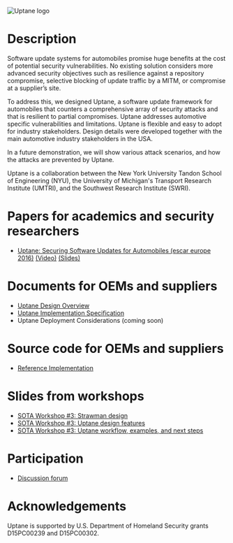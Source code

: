 ![Uptane logo](https://raw.githubusercontent.com/uptane/uptane.github.io/master/logo.png)

# Description

Software update systems for automobiles promise huge benefits at the cost of potential security vulnerabilities. No existing solution considers more advanced security objectives such as resilience against a repository compromise, selective blocking of update traffic by a MITM, or compromise at a supplier’s site.

To address this, we designed Uptane, a software update framework for automobiles that counters a comprehensive array of security attacks and that is resilient to partial compromises. Uptane addresses automotive specific vulnerabilities and limitations. Uptane is flexible and easy to adopt for industry stakeholders. Design details were developed together with the main automotive industry stakeholders in the USA.

In a future demonstration, we will show various attack scenarios, and how the attacks are prevented by Uptane.

Uptane is a collaboration between the New York University Tandon School of Engineering (NYU), the University of Michigan's Transport Research Institute (UMTRI), and the Southwest Research Institute (SWRI).

# Papers for academics and security researchers

* [Uptane: Securing Software Updates for Automobiles (escar europe 2016)](https://isis.poly.edu/~jcappos/papers/kuppusamy_escar_16.pdf) [(Video)](https://www.youtube.com/watch?v=nDghHNxRGHA) [(Slides)](https://docs.google.com/presentation/d/17bl_-y3U78xbhaTbsZDu_Uv0zI9UAKZ8v78dj55yC3k/edit?usp=sharing)

# Documents for OEMs and suppliers

* [Uptane Design Overview](https://docs.google.com/document/d/13XXQZ6KXCK_MiZj_Q84PQyMDmBiHnhEfgJgj8drKWRI/edit?usp=sharing)
* [Uptane Implementation Specification](https://docs.google.com/document/d/1noDyg2t5jB6y3R5-Y3TXXj1tocv_y24NjmOw8rAcaAc/edit?usp=sharing)
* Uptane Deployment Considerations (coming soon)

# Source code for OEMs and suppliers

* [Reference Implementation](https://github.com/uptane/uptane)

# Slides from workshops

* [SOTA Workshop #3: Strawman design](https://docs.google.com/presentation/d/1z-IMQQz_2dJ3oeXWM4ky7023KrgTIhMtaHS8GpO4jF8/edit?usp=sharing)
* [SOTA Workshop #3: Uptane design features](https://docs.google.com/presentation/d/1FRGEQM7_zX7m7xAzakf_vlDRWeZFRc5Flieol1OwUk4/edit?usp=sharing)
* [SOTA Workshop #3: Uptane workflow, examples, and next steps](https://docs.google.com/presentation/d/1pFgOdK_GGPmwrh6yyaNB1b3Y_yPbS4jvAmq7yJS5bck/edit?usp=sharing)

# Participation

* [Discussion forum](https://uptane.umtri.umich.edu/forum/)

# Acknowledgements

Uptane is supported by U.S. Department of Homeland Security grants D15PC00239 and D15PC00302.
